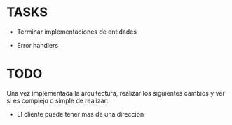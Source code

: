 # TASKS

- Terminar implementaciones de entidades

- Error handlers

# TODO

Una vez implementada la arquitectura, realizar los siguientes cambios y ver si es complejo o simple de realizar:

- El cliente puede tener mas de una direccion

